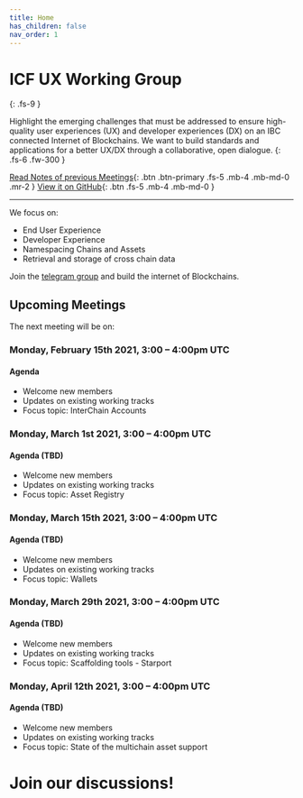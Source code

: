 ```yaml
---
title: Home
has_children: false
nav_order: 1
---
```



# ICF UX Working Group
{: .fs-9 }

Highlight the emerging challenges that must be addressed to ensure high-quality user experiences (UX) and developer experiences (DX) on an IBC connected Internet of Blockchains. We want to build standards and applications for a better UX/DX  through a collaborative, open dialogue.
{: .fs-6 .fw-300 }

[Read Notes of previous Meetings](https://dgtlntv.github.io/meeting_notes/meetings.html#meeting-notes){: .btn .btn-primary .fs-5 .mb-4 .mb-md-0 .mr-2 } [View it on GitHub](https://github.com/apeunit/interchain.neueux.com){: .btn .fs-5 .mb-4 .mb-md-0 }

---

We focus on:
* End User Experience
* Developer Experience
* Namespacing Chains and Assets
* Retrieval and storage of cross chain data

Join the  [telegram group](https://t.me/joinchat/E6CkGRrf0A_LswZeG0qvUg) and build the internet of Blockchains.

## Upcoming Meetings
The next meeting will be on:
### Monday, February 15th 2021, 3:00 – 4:00pm UTC

#### Agenda

* Welcome new members
* Updates on existing working tracks
* Focus topic: InterChain Accounts


### Monday, March 1st 2021, 3:00 – 4:00pm UTC 

#### Agenda (TBD)

* Welcome new members
* Updates on existing working tracks
* Focus topic: Asset Registry

### Monday, March 15th 2021, 3:00 – 4:00pm UTC

####  Agenda (TBD)

* Welcome new members
* Updates on existing working tracks
* Focus topic: Wallets

### Monday, March 29th 2021, 3:00 – 4:00pm UTC

#### Agenda (TBD)

* Welcome new members
* Updates on existing working tracks
* Focus topic: Scaffolding tools - Starport


### Monday, April 12th 2021, 3:00 – 4:00pm UTC

#### Agenda (TBD)

* Welcome new members
* Updates on existing working tracks
* Focus topic: State of the multichain asset support




# Join our discussions!
<a href="https://t.me/joinchat/E6CkGRrf0A_LswZeG0qvUg" target="_blank"><i class="fa fa-telegram" style="font-size:36px; margin-right:0.5em" aria-hidden="true"></i></a>   <a href="https://t.me/joinchat/E6CkGRrf0A_LswZeG0qvUg" target="_blank"><i class="fa fa-github" style="font-size:40px"></i></a>
